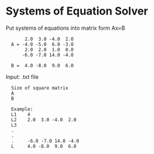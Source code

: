 # Systems of Equation Solver
Put systems of equations into matrix form Ax=B

           2.0  3.0 -4.0  2.0
      A = -4.0 -5.0  6.0 -3.0
           2.0  2.0  1.0  0.0
          -6.0 -7.0 14.0 -4.0
       
      B =  4.0 -8.0  9.0  6.0

Input: .txt file

      Size of square matrix 
      A
      B
      
      Example:      
      L1    4 
      L2    2.0  3.0 -4.0  2.0
      L3    
      .
      .
      .     -6.0 -7.0 14.0 -4.0
      L     4.0 -8.0  9.0  6.0
